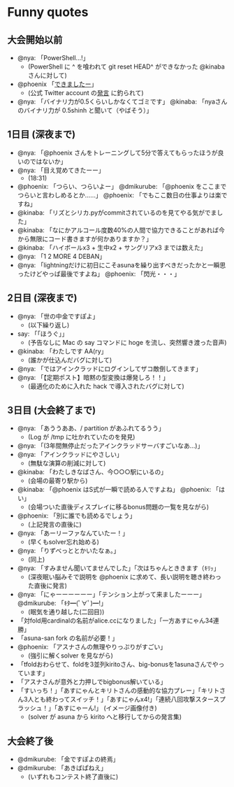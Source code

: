 Funny quotes
============

大会開始以前
------------
- @nya: 「PowerShell...!」
    - (PowerShell に ^ を喰われて git reset HEAD^ ができなかった @kinaba さんに対して)
- @phoenix 「[できましたー](https://twitter.com/phoenixstarhiro/status/364772371170750464/photo/1)」
    - (公式 Twitter account の[発言](https://twitter.com/ICFPContest2013/status/363416341778145282) に釣られて)
- @nya: 「バイナリ力が0.5くらいしかなくてゴミです」 @kinaba: 「nyaさんのバイナリ力が 0.5shinh と聞いて（やばそう）」

1日目 (深夜まで)
-----------------
- @nya: 「@phoenix さんをトレーニングして5分で答えてもらったほうが良いのではないか」
- @nya: 「目え覚めてきたーー」
    - (18:31)
- @phoenix: 「つらい、つらいよー」 @dmikurube: 「@phoenix をここまでつらいと言わしめるとか……」 @phoenix: 「でもここ数日の仕事よりは楽ですね」
- @kinaba: 「リズとシリカ.pyがcommitされているのを見てやる気がでました」
- @kinaba: 「なにかアルコール度数40%の人間で協力できることがあれば今から無限にコード書きますが何かありますか？」
- @kinaba: 「ハイボールx3 + 生中x2 + サングリアx3 までは数えた」
- @nya: 「1 2 MORE 4 DEBAN」
- @nya: 「lightningだけに初日にこそasunaを繰り出すべきだったかと一瞬思ったけどやっぱ最後ですよね」 @phoenix: 「閃光・・・」

2日目 (深夜まで)
-----------------
- @nya: 「世の中金ですぽよ」
    - (以下繰り返し)
- say: 「「ほうぐ」」
    - (予告なしに Mac の say コマンドに hoge を流し、突然響き渡った音声)
- @kinaba: 「わたしです AA(ry」
    - (誰かが仕込んだバグに対して)
- @nya: 「ではアインクラッドにログインしてザコ敵倒してきます」
- @nya: 「【定期ポスト】暗黙の型変換は爆発しろ！！」
    - (最適化のために入れた hack で導入されたバグに対して)

3日目 (大会終了まで)
--------------------
- @nya: 「あううああ、/ partition があふれてるうう」
    - (Log が /tmp に吐かれていたのを発見)
- @nya: 「(3年間無停止だったアインクラッドサーバすごいなあ...)」
- @nya: 「アインクラッドにやさしい」
    - (無駄な演算の削減に対して)
- @kinaba: 「わたしきなばさん、今○○○駅にいるの」
    - (会場の最寄り駅から)
- @kinaba: 「@phoenix はS式が一瞬で読める人ですよね」 @phoenix: 「はい」
    - (会場ついた直後ディスプレイに移るbonus問題の一覧を見ながら)
- @phoenix: 「別に誰でも読めるでしょう」
    - (上記発言の直後に)
- @nya: 「あーリーファなんていたー！」
    - (早くもsolver忘れ始める)
- @nya: 「りずべっととかいたなぁ。」
    - (同上)
- @nya: 「すみません聞いてませんでした」「次はちゃんとききます（ｷﾘｯ」
    - (深夜眠い脳みそで説明を @phoenix に求めて、長い説明を聴き終わった直後に発言)
- @nya: 「にゃーーーーーー」「テンション上がって来ましたーーー」 @dmikurube: 「ｷﾀ━(ﾟ∀ﾟ)━!」
    - (眠気を通り越した(二回目))
- 「対fold用cardinalの名前がalice.ccになりました」「一方あすにゃん34連勝」
- 「asuna-san fork の名前が必要！」
- @phoenix: 「アスナさんの無理やりっぷりがすごい」
    - (強引に解くsolver を見ながら)
- 「tfoldおわらせて、foldを3並列kiritoさん、big-bonusを1asunaさんでやっています」
- 「アスナさんが意外と力押しでbigbonus解いている」
- 「すいっち！」「あすにゃんとキリトさんの感動的な協力プレー」「キリトさん3人とも終わってスイッチ！」「あすにゃんx4!」「連続八回攻撃スタースプラッシュ！」「あすにゃーん!」 (イメージ画像付き)
    - (solver が asuna から kirito へと移行してからの発言集)

大会終了後
----------
- @dmikurube: 「金ですぽよの終焉」
- @dmikurube: 「あきばぱねえ」
    - (いずれもコンテスト終了直後に)

